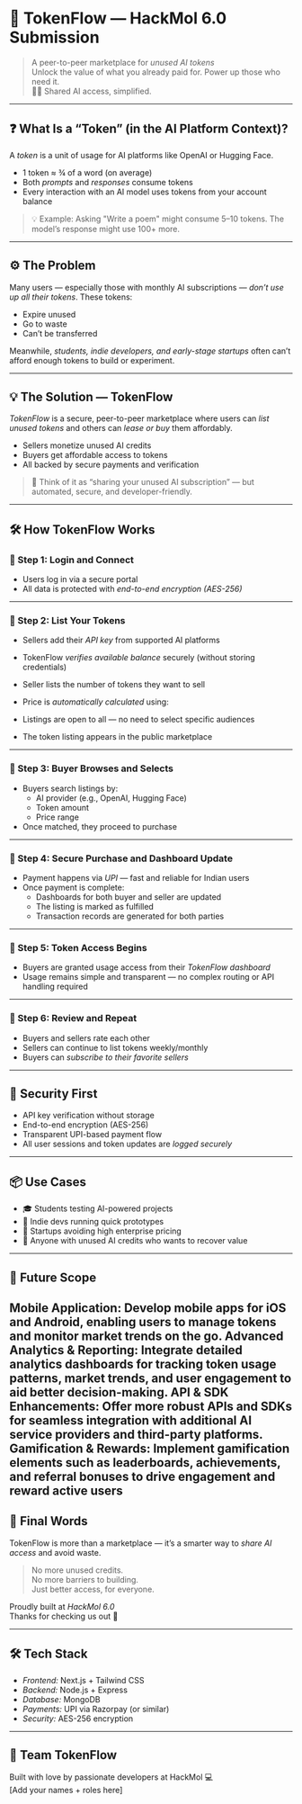 # 🚀 TokenFlow — HackMol 6.0 Submission

> A peer-to-peer marketplace for *unused AI tokens*  
> Unlock the value of what you already paid for. Power up those who need it.  
> 🧠💸 Shared AI access, simplified.

---

## ❓ What Is a “Token” (in the AI Platform Context)?

A *token* is a unit of usage for AI platforms like OpenAI or Hugging Face.

- 1 token ≈ ¾ of a word (on average)
- Both *prompts* and *responses* consume tokens
- Every interaction with an AI model uses tokens from your account balance

> 💡 Example: Asking "Write a poem" might consume 5–10 tokens. The model’s response might use 100+ more.

---

## ⚙ The Problem

Many users — especially those with monthly AI subscriptions — *don’t use up all their tokens*. These tokens:

- Expire unused
- Go to waste
- Can’t be transferred

Meanwhile, *students, indie developers, and early-stage startups* often can’t afford enough tokens to build or experiment.

---

## 💡 The Solution — TokenFlow

*TokenFlow* is a secure, peer-to-peer marketplace where users can *list unused tokens* and others can *lease or buy* them affordably.

- Sellers monetize unused AI credits
- Buyers get affordable access to tokens
- All backed by secure payments and verification

> 🎯 Think of it as “sharing your unused AI subscription” — but automated, secure, and developer-friendly.

---

## 🛠 How TokenFlow Works

### 🔹 Step 1: Login and Connect

- Users log in via a secure portal
- All data is protected with *end-to-end encryption (AES-256)*

---

### 🔹 Step 2: List Your Tokens

- Sellers add their *API key* from supported AI platforms
- TokenFlow *verifies available balance* securely (without storing credentials)
- Seller lists the number of tokens they want to sell
- Price is *automatically calculated* using:


- Listings are open to all — no need to select specific audiences
- The token listing appears in the public marketplace

---

### 🔹 Step 3: Buyer Browses and Selects

- Buyers search listings by:
  - AI provider (e.g., OpenAI, Hugging Face)
  - Token amount
  - Price range
- Once matched, they proceed to purchase

---

### 🔹 Step 4: Secure Purchase and Dashboard Update

- Payment happens via *UPI* — fast and reliable for Indian users
- Once payment is complete:
  - Dashboards for both buyer and seller are updated
  - The listing is marked as fulfilled
  - Transaction records are generated for both parties

---

### 🔹 Step 5: Token Access Begins

- Buyers are granted usage access from their *TokenFlow dashboard*
- Usage remains simple and transparent — no complex routing or API handling required

---

### 🔹 Step 6: Review and Repeat

- Buyers and sellers rate each other
- Sellers can continue to list tokens weekly/monthly
- Buyers can *subscribe to their favorite sellers*

---

## 🔐 Security First

- API key verification without storage
- End-to-end encryption (AES-256)
- Transparent UPI-based payment flow
- All user sessions and token updates are *logged securely*

---

## 📦 Use Cases

- 🎓 Students testing AI-powered projects
- 🧪 Indie devs running quick prototypes
- 💼 Startups avoiding high enterprise pricing
- 🧍 Anyone with unused AI credits who wants to recover value

---

## 🔮 Future Scope

Mobile Application:
 Develop mobile apps for iOS and Android, enabling users to
 manage tokens and monitor market trends on the go.
 Advanced Analytics & Reporting:
 Integrate detailed analytics dashboards for tracking token usage
 patterns, market trends, and user engagement to aid better
 decision-making.
 API & SDK Enhancements:
 Offer more robust APIs and SDKs for seamless integration with
 additional AI service providers and third-party platforms.
 Gamification & Rewards:
 Implement gamification elements such as leaderboards,
 achievements, and referral bonuses to drive engagement and
 reward active users
---

## 🎤 Final Words

TokenFlow is more than a marketplace — it’s a smarter way to *share AI access* and avoid waste.

> No more unused credits.  
> No more barriers to building.  
> Just better access, for everyone.

Proudly built at *HackMol 6.0*  
Thanks for checking us out 💙

---

## 🛠 Tech Stack

- *Frontend:* Next.js + Tailwind CSS
- *Backend:* Node.js + Express
- *Database:* MongoDB
- *Payments:* UPI via Razorpay (or similar)
- *Security:* AES-256 encryption

---

## 👥 Team TokenFlow

Built with love by passionate developers at HackMol 💻  
[Add your names + roles here]